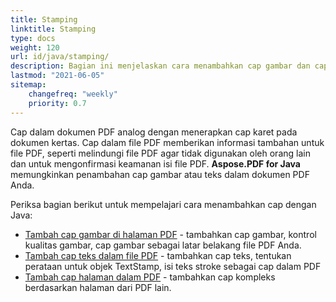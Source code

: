 ```yaml
---
title: Stamping 
linktitle: Stamping
type: docs
weight: 120
url: id/java/stamping/
description: Bagian ini menjelaskan cara menambahkan cap gambar dan cap teks ke halaman PDF.
lastmod: "2021-06-05"
sitemap:
    changefreq: "weekly"
    priority: 0.7
---
```


Cap dalam dokumen PDF analog dengan menerapkan cap karet pada dokumen kertas. Cap dalam file PDF memberikan informasi tambahan untuk file PDF, seperti melindungi file PDF agar tidak digunakan oleh orang lain dan untuk mengonfirmasi keamanan isi file PDF. **Aspose.PDF for Java** memungkinkan penambahan cap gambar atau teks dalam dokumen PDF Anda.

Periksa bagian berikut untuk mempelajari cara menambahkan cap dengan Java:

- [Tambah cap gambar di halaman PDF](/pdf/java/image-stamps-in-pdf-page/) - tambahkan cap gambar, kontrol kualitas gambar, cap gambar sebagai latar belakang file PDF Anda.
- [Tambah cap teks dalam file PDF](/pdf/java/text-stamps-in-the-pdf-file/) - tambahkan cap teks, tentukan perataan untuk objek TextStamp, isi teks stroke sebagai cap dalam PDF
- [Tambah cap halaman dalam PDF](/pdf/java/page-stamps-in-the-pdf-file/) - tambahkan cap kompleks berdasarkan halaman dari PDF lain.